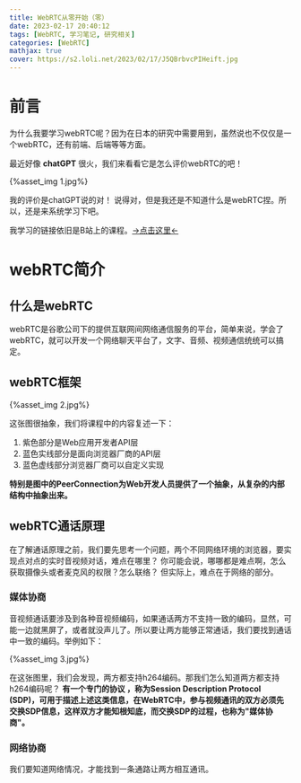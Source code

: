 ```yaml
---
title: WebRTC从零开始（零）
date: 2023-02-17 20:40:12
tags: [WebRTC, 学习笔记, 研究相关]
categories: [WebRTC]
mathjax: true
cover: https://s2.loli.net/2023/02/17/J5QBrbvcPIHeift.jpg
---
```


# 前言
为什么我要学习webRTC呢？因为在日本的研究中需要用到，虽然说也不仅仅是一个webRTC，还有前端、后端等等方面。

最近好像 **chatGPT** 很火，我们来看看它是怎么评价webRTC的吧！

{%asset_img 1.jpg%}

我的评价是chatGPT说的对！
说得对，但是我还是不知道什么是webRTC捏。所以，还是来系统学习下吧。

我学习的链接依旧是B站上的课程。[->点击这里<-](https://www.bilibili.com/video/BV1D14y1W7qp/?p=2&spm_id_from=pageDriver&vd_source=3d73f51879206e4a4df14c2d1fb027e7)

# webRTC简介
## 什么是webRTC
webRTC是谷歌公司下的提供互联网间网络通信服务的平台，简单来说，学会了webRTC，就可以开发一个网络聊天平台了，文字、音频、视频通信统统可以搞定。

## webRTC框架

{%asset_img 2.jpg%}

这张图很抽象，我们将课程中的内容复述一下：
1. 紫色部分是Web应用开发者API层
2. 蓝色实线部分是面向浏览器厂商的API层
3. 蓝色虚线部分浏览器厂商可以自定义实现

**特别是图中的PeerConnection为Web开发人员提供了一个抽象，从复杂的内部结构中抽象出来。**

## webRTC通话原理
在了解通话原理之前，我们要先思考一个问题，两个不同网络环境的浏览器，要实现点对点的实时音视频对话，难点在哪里？
你可能会说，哪哪都是难点啊，怎么获取摄像头或者麦克风的权限？怎么联络？
但实际上，难点在于网络的部分。

### 媒体协商
音视频通话要涉及到各种音视频编码，如果通话两方不支持一致的编码，显然，可能一边就黑屏了，或者就没声儿了。所以要让两方能够正常通话，我们要找到通话中一致的编码。举例如下：

{%asset_img 3.jpg%}

在这张图里，我们会发现，两方都支持h264编码。那我们怎么知道两方都支持h264编码呢？
**有一个专门的协议 ，称为Session Description Protocol (SDP)，可用于描述上述这类信息，在WebRTC中，参与视频通讯的双方必须先交换SDP信息，这样双方才能知根知底，而交换SDP的过程，也称为"媒体协商"。**

### 网络协商
我们要知道网络情况，才能找到一条通路让两方相互通讯。